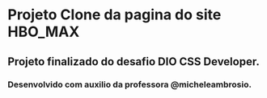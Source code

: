 # Projeto Clone da pagina do site HBO_MAX

## Projeto finalizado do desafio DIO CSS Developer.

### Desenvolvido com auxilio da professora @micheleambrosio.

